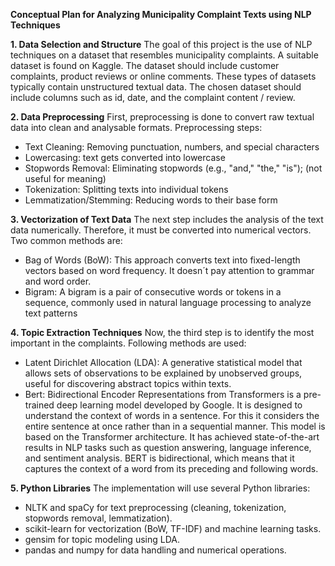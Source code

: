 **Conceptual Plan for Analyzing Municipality Complaint Texts using NLP Techniques**

**1. Data Selection and Structure**
The goal of this project is the use of NLP techniques on a dataset that resembles municipality complaints. A suitable dataset is found on Kaggle. The dataset should include customer complaints, product reviews or online comments. These types of datasets typically contain unstructured textual data. The chosen dataset should include columns such as id, date, and the complaint content / review.

**2. Data Preprocessing**
First, preprocessing is done to convert raw textual data into clean and analysable formats. Preprocessing steps:
*	Text Cleaning: Removing punctuation, numbers, and special characters
*	Lowercasing: text gets converted into lowercase 
*	Stopwords Removal: Eliminating stopwords (e.g., "and," "the," "is"); (not useful for meaning)
*	Tokenization: Splitting texts into individual tokens
*	Lemmatization/Stemming: Reducing words to their base form

**3. Vectorization of Text Data**
The next step includes the analysis of the text data numerically. Therefore, it must be converted into numerical vectors. Two common methods are:
*	Bag of Words (BoW): This approach converts text into fixed-length vectors based on word frequency. It doesn´t pay attention to grammar and word order.
*	Bigram: A bigram is a pair of consecutive words or tokens in a sequence, commonly used in natural language processing to analyze text patterns

**4. Topic Extraction Techniques**
Now, the third step is to identify the most important in the complaints. Following methods are used:
*	Latent Dirichlet Allocation (LDA): A generative statistical model that allows sets of observations to be explained by unobserved groups, useful for discovering abstract topics within texts.
*	Bert: Bidirectional Encoder Representations from Transformers is a pre-trained deep learning model developed by Google. It is designed to understand the context of words in a sentence. For this it considers the entire sentence at once rather than in a sequential manner. This model is based on the Transformer architecture. It has achieved state-of-the-art results in NLP tasks such as question answering, language inference, and sentiment analysis. BERT is bidirectional, which means that it captures the context of a word from its preceding and following words.

**5. Python Libraries**
The implementation will use several Python libraries:
*	NLTK and spaCy for text preprocessing (cleaning, tokenization, stopwords removal, lemmatization).
*	scikit-learn for vectorization (BoW, TF-IDF) and machine learning tasks.
*	gensim for topic modeling using LDA.
*	pandas and numpy for data handling and numerical operations.

